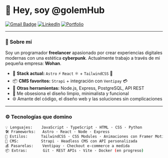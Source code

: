# 👾 Hey, soy @golemHub

[![Gmail Badge](https://img.shields.io/badge/-kevinharo20@gmail.com-c14438?style=flat-square&logo=Gmail&logoColor=white&link=mailto:kevinharo20@gmail.com)](mailto:kevinharo20@gmail.com)
[![LinkedIn](https://img.shields.io/badge/-LinkedIn-blue?style=flat-square&logo=linkedin&logoColor=white)](https://linkedin.com/in/tu-perfil) <!-- Opcional -->
[![Portfolio](https://img.shields.io/badge/-wohan.dev-ff5e00?style=flat-square&logo=firefox-browser&logoColor=white)](https://wohan.site) <!-- Reemplaza por tu URL si tienes -->

---

### 🧠 Sobre mí

Soy un programador **freelancer** apasionado por crear experiencias digitales modernas con una estética **cyberpunk**. Actualmente trabajo a través de mi pequeña empresa: **Wohan**.

- 🚀 **Stack actual:** `Astro` ⚡ `React` ⚛️ + `TailwindCSS` 💨  
- 📦 **CMS favoritos:** `Strapi` + integración con `Ventipay` 💳  
- 🧰 **Otras herramientas:** Node.js, Express, PostgreSQL, API REST
- 🎨 Me obsesiona el diseño limpio, minimalista y funcional
- 🌐 Amante del código, el diseño web y las soluciones sin complicaciones

---

### ⚙️ Tecnologías que domino

```bash
💡 Lenguajes:    JavaScript · TypeScript · HTML · CSS · Python
🛠️ Frameworks:   Astro · React · Node · Express
🎨 Estilos:      TailwindCSS · CSS Modules · Animaciones con Framer Motion
🧠 CMS:          Strapi · Headless CMS con API personalizada
💰 Pasarelas:    Ventipay · Checkout e-commerce a medida
📦 Extras:       Git · REST APIs · Vite · Docker (en progreso)
